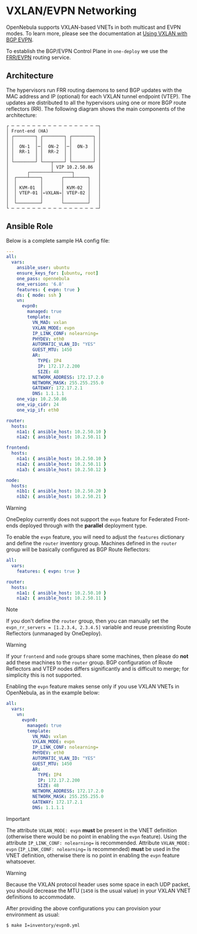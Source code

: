 [//]: # ( vim: set wrap : )

# VXLAN/EVPN Networking

OpenNebula supports VXLAN-based VNETs in both multicast and EVPN modes. To learn more, please see the documentation at [Using VXLAN with BGP EVPN](https://docs.opennebula.io/stable/open_cluster_deployment/networking_setup/vxlan.html#using-vxlan-with-bgp-evpn).

To establish the BGP/EVPN Control Plane in `one-deploy` we use the [FRR/EVPN](https://docs.frrouting.org/en/latest/evpn.html) routing service.

## Architecture

The hypervisors run FRR routing daemons to send BGP updates with the MAC address and IP (optional) for each VXLAN tunnel endpoint (VTEP). The updates are distributed to all the hypervisors using one or more BGP route reflectors (RR). The following diagram shows the main components of the architecture:


```
┌ ─ ─ ─ ─ ─ ─ ─ ─ ─ ─ ─ ─ ─ ─ ─ ─ ─┐
│ Front-end (HA)                   │
│ ┌────────┐ ┌────────┐ ┌────────┐ │
│ │        │ │        │ │        │ │
│ │  ON-1  │─│  ON-2  │─│  ON-3  │ │
│ │  RR-1  │ │  RR-2  │ │        │ │
│ │        │ │        │ │        │ │
│ └────────┘ └───┬────┘ └────────┘ │
│                │ VIP 10.2.50.86  │
│       ┌────────┴───────┐         │
│  ┌────┴────┐       ┌───┴─────┐   │
│  │         │       │         │   │
│  │ KVM-01  │       │ KVM-02  │   │
│  │ VTEP-01 │←VXLAN→│ VTEP-02 │   │
│  │         │       │         │   │
│  └─────────┘       └─────────┘   │
└ ─ ─ ─ ─ ─ ─ ─ ─ ─ ─ ─ ─ ─ ─ ─ ─ ─┘
```

## Ansible Role

Below is a complete sample HA config file:

```yaml
---
all:
  vars:
    ansible_user: ubuntu
    ensure_keys_for: [ubuntu, root]
    one_pass: opennebula
    one_version: '6.8'
    features: { evpn: true }
    ds: { mode: ssh }
    vn:
      evpn0:
        managed: true
        template:
          VN_MAD: vxlan
          VXLAN_MODE: evpn
          IP_LINK_CONF: nolearning=
          PHYDEV: eth0
          AUTOMATIC_VLAN_ID: "YES"
          GUEST_MTU: 1450
          AR:
            TYPE: IP4
            IP: 172.17.2.200
            SIZE: 48
          NETWORK_ADDRESS: 172.17.2.0
          NETWORK_MASK: 255.255.255.0
          GATEWAY: 172.17.2.1
          DNS: 1.1.1.1
    one_vip: 10.2.50.86
    one_vip_cidr: 24
    one_vip_if: eth0

router:
  hosts:
    n1a1: { ansible_host: 10.2.50.10 }
    n1a2: { ansible_host: 10.2.50.11 }

frontend:
  hosts:
    n1a1: { ansible_host: 10.2.50.10 }
    n1a2: { ansible_host: 10.2.50.11 }
    n1a3: { ansible_host: 10.2.50.12 }

node:
  hosts:
    n1b1: { ansible_host: 10.2.50.20 }
    n1b2: { ansible_host: 10.2.50.21 }
```

> [!WARNING]
> OneDeploy currently does not support the `evpn` feature for Federated Front-ends deployed through with the **parallel** deployment type.

To enable the `evpn` feature, you will need to adjust the `features` dictionary and define the `router` inventory group. Machines defined in the `router` group will be basically configured as BGP Route Reflectors:

```yaml
all:
  vars:
    features: { evpn: true }

router:
  hosts:
    n1a1: { ansible_host: 10.2.50.10 }
    n1a2: { ansible_host: 10.2.50.11 }
```

> [!NOTE]
> If you don't define the `router` group, then you can manually set the `evpn_rr_servers = [1.2.3.4, 2.3.4.5]` variable and reuse preexisting Route Reflectors (unmanaged by OneDeploy).

> [!WARNING]
> If your `frontend` and `node` groups share some machines, then please do **not** add these machines to the `router` group. BGP configuration of Route Reflectors and VTEP nodes differs significantly and is difficult to merge; for simplicity this is not supported.

Enabling the `evpn` feature makes sense only if you use VXLAN VNETs in OpenNebula, as in the example below:

```yaml
all:
  vars:
    vn:
      evpn0:
        managed: true
        template:
          VN_MAD: vxlan
          VXLAN_MODE: evpn
          IP_LINK_CONF: nolearning=
          PHYDEV: eth0
          AUTOMATIC_VLAN_ID: "YES"
          GUEST_MTU: 1450
          AR:
            TYPE: IP4
            IP: 172.17.2.200
            SIZE: 48
          NETWORK_ADDRESS: 172.17.2.0
          NETWORK_MASK: 255.255.255.0
          GATEWAY: 172.17.2.1
          DNS: 1.1.1.1
```

> [!IMPORTANT]
> The attribute `VXLAN_MODE: evpn` **must** be present in the VNET definition (otherwise there would be no point in enabling the `evpn` feature). Using the attribute `IP_LINK_CONF: nolearning=` is recommended.
> Attribute `VXLAN_MODE: evpn` (`IP_LINK_CONF: nolearning=` is recommended) **must** be used in the VNET definition, otherwise there is no point in enabling the `evpn` feature whatsoever.

> [!WARNING]
> Because the VXLAN protocol header uses some space in each UDP packet, you should decrease the MTU (`1450` is the usual value) in your VXLAN VNET definitions to accommodate.

After providing the above configurations you can provision your environment as usual:

```shell
$ make I=inventory/evpn0.yml
```
